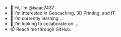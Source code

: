 - 👋 Hi, I’m @isaac7437
- 👀 I’m interested in Geocaching, 3D Printing, and IT.
- 🌱 I’m currently learning ...
- 💞️ I’m looking to collaborate on ...
- 📫 Reach me through GitHub.

<!---
isaac7437/isaac7437 is a ✨ special ✨ repository because its `README.md` (this file) appears on your GitHub profile.
You can click the Preview link to take a look at your changes.
--->
